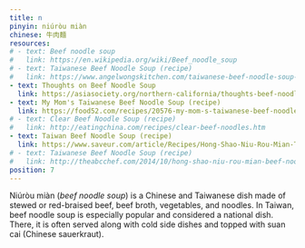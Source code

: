 ```yaml
---
title: n
pinyin: niúròu miàn
chinese: 牛肉麵
resources: 
# - text: Beef noodle soup
#   link: https://en.wikipedia.org/wiki/Beef_noodle_soup
# - text: Taiwanese Beef Noodle Soup (recipe)
#   link: https://www.angelwongskitchen.com/taiwanese-beef-noodle-soup--292753290540629-niuacuterograveu-miagraven.html
- text: Thoughts on Beef Noodle Soup
  link: https://asiasociety.org/northern-california/thoughts-beef-noodle-soup-born-and-bred-taiwanese-mama
- text: My Mom's Taiwanese Beef Noodle Soup (recipe)
  link: https://food52.com/recipes/20576-my-mom-s-taiwanese-beef-noodle-soup
# - text: Clear Beef Noodle Soup (recipe)
#   link: http://eatingchina.com/recipes/clear-beef-noodles.htm
- text: Taiwan Beef Noodle Soup (recipe)
  link: https://www.saveur.com/article/Recipes/Hong-Shao-Niu-Rou-Mian-Taiwanese-Beef-Noodle-Soup
# - text: Taiwanese Beef Noodle Soup (recipe)
#   link: http://theabcchef.com/2014/10/hong-shao-niu-rou-mian-beef-noodle-soup.html
position: 7
---
```


Niúròu miàn (*beef noodle soup*) is a Chinese and Taiwanese dish made of stewed or red-braised beef, beef broth, vegetables, and noodles. In Taiwan, beef noodle soup is especially popular and considered a national dish. There, it is often served along with cold side dishes and topped with suan cai (Chinese sauerkraut).
